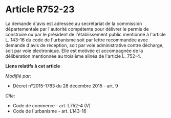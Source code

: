 # Article R752-23

La demande d'avis est adressée au secrétariat de la commission départementale par l'autorité compétente pour délivrer le
permis de construire ou par le président de l'établissement public mentionné à l'article L. 143-16 du code de l'urbanisme
soit par lettre recommandée avec demande d'avis de réception, soit par voie administrative contre décharge, soit par voie
électronique. Elle est motivée et accompagnée de la délibération mentionnée au troisième alinéa de l'article L. 752-4.

**Liens relatifs à cet article**

_Modifié par_:

  - Décret n°2015-1783 du 28 décembre 2015 - art. 9

_Cite_:

  - Code de commerce - art. L752-4 (V)
  - Code de l'urbanisme - art. L143-16
